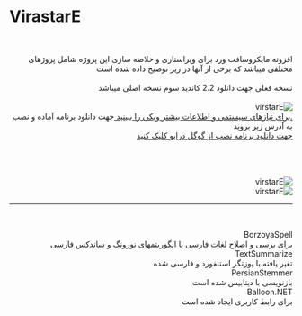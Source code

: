 # VirastarE  <br>
<div dir="rtl">
<br>

افزونه مایکروسافت ورد برای ویراستاری و خلاصه سازی
این پروژه شامل پروژهای مختلفی میباشد که برخی از آنها در زیر توضیح داده شده است  
<br>
نسخه فعلی جهت دانلود 2.2 کاندید سوم نسخه اصلی میباشد
<br><br>
<img src="https://github.com/ehsan2022002/VirastarE/blob/master/screenshot5.png" alt="virstarE">
<br>
<a href="https://github.com/ehsan2022002/VirastarE/wiki"> .برای نیازهای سیستمی و اطلاعات بیشتر ویکی را ببینید </a>
جهت دانلود برنامه آماده و نصب به آدرس زیر بروید 
<br>
<a href="https://drive.google.com/drive/folders/1c2RWBh_fSDccuryOnqa8Bwzn6sMdLJNO?usp=sharing"> جهت دانلود برنامه نصب از گوگل درایو کلیک کنید</a>

<br>
<br>
<br>
<img src="https://github.com/ehsan2022002/VirastarE/blob/master/screenshot3.png" alt="virstarE">
<br>
<img src="https://github.com/ehsan2022002/VirastarE/blob/master/screenshot4.png" alt="virstarE">
<br>

<hr>
<br>


BorzoyaSpell <br>
 برای برسی و اصلاح لغات فارسی با الگوریتمهای  نورونگ و ساندکس فارسی
 <br>
TextSummarize<br>
تغیر یافته با پوزتگر استنفورد و فارسی شده
<br>
PersianStemmer<br>
بازنویسی با دیتابیس شده است<br>
Balloon.NET<br>
برای رابط کاربری ایجاد شده است
<br>
</div>
